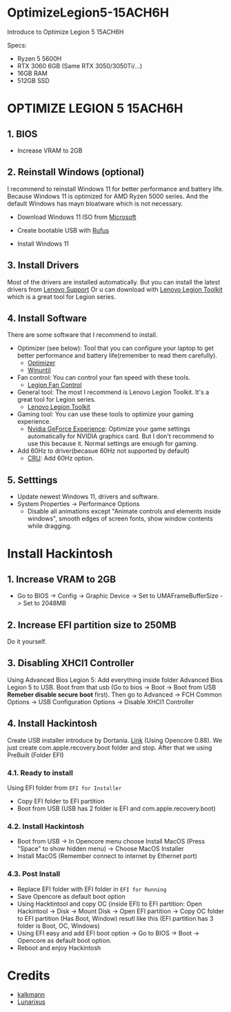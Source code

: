 # OptimizeLegion5-15ACH6H

Introduce to Optimize Legion 5 15ACH6H

Specs:

- Ryzen 5 5600H
- RTX 3060 6GB (Same RTX 3050/3050Ti/...)
- 16GB RAM
- 512GB SSD

# OPTIMIZE LEGION 5 15ACH6H

## 1. BIOS

- Increase VRAM to 2GB

## 2. Reinstall Windows (optional)
I recommend to reinstall Windows 11 for better performance and battery life. Because Windows 11 is optimized for AMD Ryzen 5000 series. And the default Windows has mayn bloatware which is not necessary.

- Download Windows 11 ISO from [Microsoft](https://www.microsoft.com/software-download/windows11)

- Create bootable USB with [Rufus](https://rufus.ie/)

- Install Windows 11

## 3. Install Drivers
Most of the drivers are installed automatically. But you can install the latest drivers from [Lenovo Support](https://pcsupport.lenovo.com/us/en/products/laptops-and-netbooks/legion-series/legion-5-15ach6h/downloads/driver-list/component?name=Display%20and%20Video%20Graphics)
Or u can download with [Lenovo Legion Toolkit](https://github.com/BartoszCichecki/LenovoLegionToolkit) which is a great tool for Legion series.

## 4. Install Software
There are some software that I recommend to install.
- Optimizer (see below): Tool that you can configure your laptop to get better performance and battery life(remember to read them carefully).
  - [Optimizer](https://github.com/hellzerg/optimizer)
  - [Winuntil](https://github.com/ChrisTitusTech/winutil)
- Fan control: You can control your fan speed with these tools.
  - [Legion Fan Control](https://www.legionfancontrol.com/)
- General tool: The most I recommend is Lenovo Legion Toolkit. It's a great tool for Legion series.
  - [Lenovo Legion Toolkit](https://github.com/BartoszCichecki/LenovoLegionToolkit)
- Gaming tool: You can use these tools to optimize your gaming experience.
  - [Nvidia GeForce Experience](https://www.nvidia.com/en-us/geforce/geforce-experience/): Optimize your game settings automatically for NVIDIA graphics card. But I don't recommend to use this because it. Normal settings are enough for gaming.
- Add 60Hz to driver(becasue 60Hz not supported by default)
  - [CRU](https://www.monitortests.com/forum/Thread-Custom-Resolution-Utility-CRU): Add 60Hz option.


## 5. Setttings
- Update newest Windows 11, drivers and software.
- System Properties -> Performance Options
  - Disable all animations except "Animate controls and elements inside windows", smooth edges of screen fonts, show window contents while dragging.

# Install Hackintosh
## 1. Increase VRAM to 2GB
- Go to BIOS -> Config -> Graphic Device -> Set to UMAFrameBufferSize -> Set to 2048MB
## 2. Increase EFI partition size to 250MB
Do it yourself.
## 3. Disabling XHCI1 Controller
Using Advanced Bios Legion 5: Add everything inside folder Advanced Bios Legion 5 to USB. Boot from that usb (Go to bios -> Boot -> Boot from USB **Remeber disable secure boot** first). Then go to Advanced -> FCH Common Options -> USB Configuration Options -> Disable XHCI1 Controller

## 4. Install Hackintosh
Create USB installer introduce by Dortania. [Link](https://dortania.github.io/OpenCore-Install-Guide/installer-guide/winblows-install.html#downloading-macos) (Using Opencore 0.88). We just create com.apple.recovery.boot folder and stop. After that we using PreBuilt (Folder EFI)
### 4.1. Ready to install
Using EFI folder from `EFI for Installer`
- Copy EFI folder to EFI partition
- Boot from USB (USB has 2 folder is EFI and com.apple.recovery.boot)

### 4.2. Install Hackintosh
- Boot from USB -> In Opencore menu choose Install MacOS (Press "Space" to show hidden menu) -> Choose MacOS Installer
- Install MacOS (Remember connect to internet by Ethernet port)
### 4.3. Post Install
- Replace EFI folder with EFI folder in `EFI for Running`
- Save Opencore as default boot option
- Using Hacktintool and copy OC (inside EFI) to EFI partition: Open Hackintool -> Disk -> Mount Disk -> Open EFI partition -> Copy OC folder to EFI partition (Has Boot, Window) resutl like this (EFI partition has 3 folder is Boot, OC, Windows)
- Using EFI easy and add EFI boot option -> Go to BIOS -> Boot -> Opencore as default boot option.
- Reboot and enjoy Hackintosh
# Credits
- [kalkmann](https://github.com/kalkmann/Legion-5600H-Hackintosh)
- [Lunarixus](https://github.com/Lunarixus/Legion5-15ACH6H-macOS)

